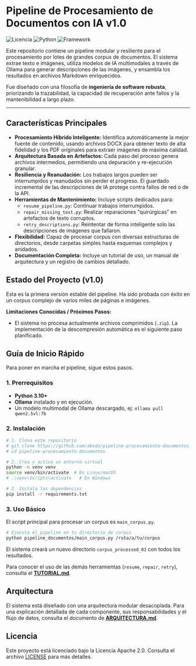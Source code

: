 # Pipeline de Procesamiento de Documentos con IA v1.0

![Licencia](https://img.shields.io/badge/License-Apache_2.0-blue.svg)
![Python](https://img.shields.io/badge/Python-3.10+-blue?logo=python&logoColor=white)
![Framework](https://img.shields.io/badge/Framework-Ollama-lightgrey)

Este repositorio contiene un pipeline modular y resiliente para el procesamiento por lotes de grandes corpus de documentos. El sistema extrae texto e imágenes, utiliza modelos de IA multimodales a través de Ollama para generar descripciones de las imágenes, y ensambla los resultados en archivos Markdown enriquecidos.

Fue diseñado con una filosofía de **ingeniería de software robusta**, priorizando la trazabilidad, la capacidad de recuperación ante fallos y la mantenibilidad a largo plazo.

---

## Características Principales

- **Procesamiento Híbrido Inteligente:** Identifica automáticamente la mejor fuente de contenido, usando archivos DOCX para obtener texto de alta fidelidad y los PDF originales para extraer imágenes de máxima calidad.
- **Arquitectura Basada en Artefactos:** Cada paso del proceso genera archivos intermedios, permitiendo una depuración y re-ejecución granular.
- **Resiliencia y Reanudación:** Los trabajos largos pueden ser interrumpidos y reanudados sin perder el progreso. El guardado incremental de las descripciones de IA protege contra fallos de red o de la API.
- **Herramientas de Mantenimiento:** Incluye scripts dedicados para:
  - `resume_pipeline.py`: Continuar trabajos interrumpidos.
  - `repair_missing_text.py`: Realizar reparaciones "quirúrgicas" en artefactos de texto corruptos.
  - `retry_descriptions.py`: Reintentar de forma inteligente solo las descripciones de imágenes que fallaron.
- **Flexibilidad:** Capaz de procesar corpus con diversas estructuras de directorios, desde carpetas simples hasta esquemas complejos y anidados.
- **Documentación Completa:** Incluye un tutorial de uso, un manual de arquitectura y un registro de cambios detallado.

## Estado del Proyecto (v1.0)

Esta es la primera versión estable del pipeline. Ha sido probada con éxito en un corpus complejo de varios miles de páginas e imágenes.

**Limitaciones Conocidas / Próximos Pasos:**
- El sistema no procesa actualmente archivos comprimidos (`.zip`). La implementación de la descompresión automática es el siguiente paso planificado.

## Guía de Inicio Rápido

Para poner en marcha el pipeline, sigue estos pasos.

### 1. Prerrequisitos

- **Python 3.10+**
- **Ollama** instalado y en ejecución.
- Un modelo multimodal de Ollama descargado, ej: `ollama pull qwen2.5vl:7b`

### 2. Instalación

```bash
# 1. Clona este repositorio
# git clone https://github.com/abxda/pipeline-procesamiento-documentos.git
# cd pipeline-procesamiento-documentos

# 2. Crea y activa un entorno virtual
python -m venv venv
source venv/bin/activate  # En Linux/macOS
# .\venv\Scripts\activate   # En Windows

# 3. Instala las dependencias
pip install -r requirements.txt
```

### 3. Uso Básico

El script principal para procesar un corpus es `main_corpus.py`.

```bash
# Ejecuta el pipeline en tu directorio de corpus
python pipeline_documentos/main_corpus.py /ruta/a/tu/corpus
```

El sistema creará un nuevo directorio `corpus_processed_01` con todos los resultados.

Para conocer el uso de las demás herramientas (`resume`, `repair`, `retry`), consulta el [**TUTORIAL.md**](./TUTORIAL.md).

## Arquitectura

El sistema está diseñado con una arquitectura modular desacoplada. Para una explicación detallada de cada componente, sus responsabilidades y el flujo de datos, consulta el documento de [**ARQUITECTURA.md**](./ARQUITECTURA.md).

## Licencia

Este proyecto está licenciado bajo la Licencia Apache 2.0. Consulta el archivo [LICENSE](./LICENSE) para más detalles.
